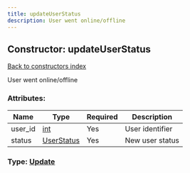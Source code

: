 ```yaml
---
title: updateUserStatus
description: User went online/offline
---
```

## Constructor: updateUserStatus  
[Back to constructors index](index.md)



User went online/offline

### Attributes:

| Name     |    Type       | Required | Description |
|----------|---------------|----------|-------------|
|user\_id|[int](../types/int.md) | Yes|User identifier|
|status|[UserStatus](../types/UserStatus.md) | Yes|New user status|



### Type: [Update](../types/Update.md)


